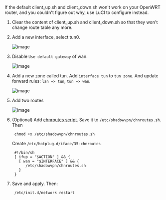If the default client_up.sh and client_down.sh won't work on your OpenWRT router,
and you couldn't figure out why, use LuCI to configure instead.

1. Clear the content of client_up.sh and client_down.sh so that
they won't change route table any more.

2. Add a new interface, select tun0.

   ![image](https://cloud.githubusercontent.com/assets/1073082/4519784/4b303254-4ccb-11e4-8c93-65b193612104.png)

3. Disable `Use default gateway` of wan.

   ![image](https://cloud.githubusercontent.com/assets/1073082/4519789/7a262276-4ccb-11e4-846e-85f31584b1d0.png)

4. Add a new zone called tun. Add `interface tun` to `tun zone`. And update forward rules: `lan => tun`, `tun => wan`.

   ![image](https://cloud.githubusercontent.com/assets/1073082/4519773/fccd4138-4cca-11e4-945b-b1da19e63c92.png)

5. Add two routes

   ![image](https://cloud.githubusercontent.com/assets/1073082/4519796/b98a5edc-4ccb-11e4-8fbc-ceccd14c35fc.png)

6. (Optional) Add [chnroutes script](https://github.com/clowwindy/ShadowVPN/blob/master/samples/chnroutes.sh).
   Save it to `/etc/shadowvpn/chnroutes.sh`. Then

        chmod +x /etc/shadowvpn/chnroutes.sh

   Create `/etc/hotplug.d/iface/35-chnroutes`

        #!/bin/sh
        [ ifup = "$ACTION" ] && {
          [ wan = "$INTERFACE" ] && {
             /etc/shadowvpn/chnroutes.sh
          }
        }

7. Save and apply. Then:

        /etc/init.d/network restart